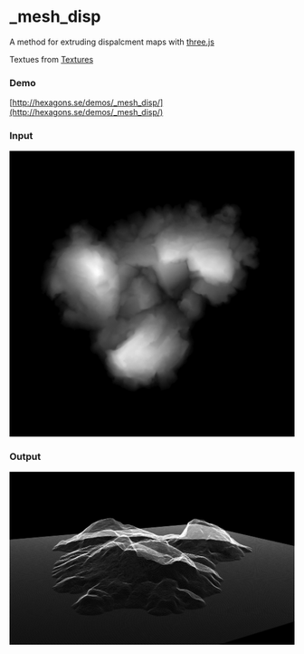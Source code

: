 # _mesh_disp

A method for extruding dispalcment maps with [three.js](http://www.threejs.org)

Textues from [Textures](http://www.textures.com)

### Demo
[http://hexagons.se/demos/_mesh_disp/](http://hexagons.se/demos/_mesh_disp/)

### Input
![alt](https://raw.githubusercontent.com/anton-hexagons/_mesh_disp/master/_mesh_disp.png)

### Output
![alt](https://raw.githubusercontent.com/anton-hexagons/_mesh_disp/master/output.png)